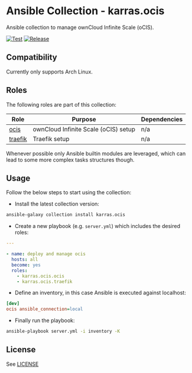 # Ansible Collection - karras.ocis

Ansible collection to manage ownCloud Infinite Scale (oCIS).

[![Test](https://github.com/karras/ansible-collection-ocis/actions/workflows/test.yml/badge.svg)](https://github.com/karras/ansible-collection-ocis/actions/workflows/test.yml) [![Release](https://github.com/karras/ansible-collection-ocis/actions/workflows/release.yml/badge.svg)](https://github.com/karras/ansible-collection-ocis/actions/workflows/release.yml)

## Compatibility

Currently only supports Arch Linux.

## Roles

The following roles are part of this collection:

| Role                       | Purpose                              | Dependencies |
| -------------------------- | ------------------------------------ | ------------ |
| [ocis](./roles/ocis)       | ownCloud Infinite Scale (oCIS) setup | n/a          |
| [traefik](./roles/traefik) | Traefik setup                        | n/a          |

Whenever possible only Ansible builtin modules are leveraged, which can lead to
some more complex tasks structures though.

## Usage

Follow the below steps to start using the collection:

* Install the latest collection version:

```sh
ansible-galaxy collection install karras.ocis
```

* Create a new playbook (e.g. `server.yml`) which includes the desired roles:

```yaml
---

- name: deploy and manage ocis
  hosts: all
  become: yes
  roles:
    - karras.ocis.ocis
    - karras.ocis.traefik
```

* Define an inventory, in this case Ansible is executed against localhost:

```ini
[dev]
ocis ansible_connection=local
```

* Finally run the playbook:

```sh
ansible-playbook server.yml -i inventory -K
```

## License

See [LICENSE](./LICENSE)
